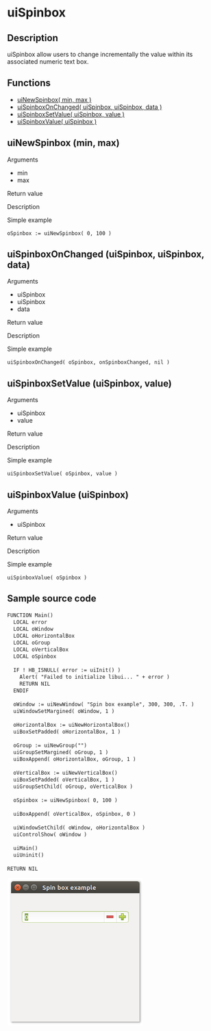 # **uiSpinbox**

## Description <br>
uiSpinbox allow users to change incrementally the value within its associated numeric text box.

## Functions
- [uiNewSpinbox( min, max )](#uinewspinbox-min-max)
- [uiSpinboxOnChanged( uiSpinbox, uiSpinbox, data )](#uispinboxonchanged-uispinbox-uispinbox-data)
- [uiSpinboxSetValue( uiSpinbox, value )](#uispinboxsetvalue-uispinbox-value)
- [uiSpinboxValue( uiSpinbox )](#uispinboxvalue-uispinbox)

## uiNewSpinbox (min, max)
Arguments
- min
- max

Return value

Description

Simple example
```harbour
oSpinbox := uiNewSpinbox( 0, 100 )
```
## uiSpinboxOnChanged (uiSpinbox, uiSpinbox, data)
Arguments
- uiSpinbox
- uiSpinbox
- data

Return value

Description

Simple example
```harbour
uiSpinboxOnChanged( oSpinbox, onSpinboxChanged, nil )
```
## uiSpinboxSetValue (uiSpinbox, value)
Arguments
- uiSpinbox
- value

Return value

Description

Simple example
```harbour
uiSpinboxSetValue( oSpinbox, value )
```
## uiSpinboxValue (uiSpinbox)
Arguments
- uiSpinbox

Return value

Description

Simple example
```harbour
uiSpinboxValue( oSpinbox )
```
## Sample source code
```harbour
FUNCTION Main()
  LOCAL error
  LOCAL oWindow
  LOCAL oHorizontalBox
  LOCAL oGroup
  LOCAL oVerticalBox
  LOCAL oSpinbox
  
  IF ! HB_ISNULL( error := uiInit() )
    Alert( "Failed to initialize libui... " + error )
    RETURN NIL
  ENDIF

  oWindow := uiNewWindow( "Spin box example", 300, 300, .T. )
  uiWindowSetMargined( oWindow, 1 )

  oHorizontalBox := uiNewHorizontalBox()
  uiBoxSetPadded( oHorizontalBox, 1 )

  oGroup := uiNewGroup("")
  uiGroupSetMargined( oGroup, 1 )
  uiBoxAppend( oHorizontalBox, oGroup, 1 )

  oVerticalBox := uiNewVerticalBox()
  uiBoxSetPadded( oVerticalBox, 1 )
  uiGroupSetChild( oGroup, oVerticalBox )

  oSpinbox := uiNewSpinbox( 0, 100 )

  uiBoxAppend( oVerticalBox, oSpinbox, 0 )

  uiWindowSetChild( oWindow, oHorizontalBox )
  uiControlShow( oWindow )

  uiMain()
  uiUninit()

RETURN NIL
```
![Linux](ss/spinbox_01.png "With family Linux Ubuntu desktop, based on GNOME")
